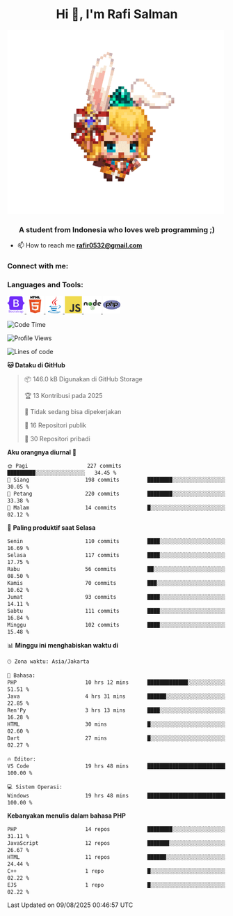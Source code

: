 <h1 align="center">Hi 👋, I'm Rafi Salman</h1>
<img src="img/lp.gif" /> 
<h3 align="center">A student from Indonesia who loves web programming ;)</h3>

- 📫 How to reach me **rafir0532@gmail.com**

<h3 align="left">Connect with me:</h3>
<p align="left">
</p>

<h3 align="left">Languages and Tools:</h3>
<p align="left"> <a href="https://getbootstrap.com" target="_blank" rel="noreferrer"> <img src="https://raw.githubusercontent.com/devicons/devicon/master/icons/bootstrap/bootstrap-plain-wordmark.svg" alt="bootstrap" width="40" height="40"/> </a> <a href="https://www.w3.org/html/" target="_blank" rel="noreferrer"> <img src="https://raw.githubusercontent.com/devicons/devicon/master/icons/html5/html5-original-wordmark.svg" alt="html5" width="40" height="40"/> </a> <a href="https://www.java.com" target="_blank" rel="noreferrer"> <img src="https://raw.githubusercontent.com/devicons/devicon/master/icons/java/java-original.svg" alt="java" width="40" height="40"/> </a> <a href="https://developer.mozilla.org/en-US/docs/Web/JavaScript" target="_blank" rel="noreferrer"> <img src="https://raw.githubusercontent.com/devicons/devicon/master/icons/javascript/javascript-original.svg" alt="javascript" width="40" height="40"/> </a> <a href="https://nodejs.org" target="_blank" rel="noreferrer"> <img src="https://raw.githubusercontent.com/devicons/devicon/master/icons/nodejs/nodejs-original-wordmark.svg" alt="nodejs" width="40" height="40"/> </a> <a href="https://www.php.net" target="_blank" rel="noreferrer"> <img src="https://raw.githubusercontent.com/devicons/devicon/master/icons/php/php-original.svg" alt="php" width="40" height="40"/> </a> </p>

<!--START_SECTION:waka-->
![Code Time](http://img.shields.io/badge/Code%20Time-574%20hrs%2052%20mins-blue)

![Profile Views](http://img.shields.io/badge/Profil%20dilihat-2-blue)

![Lines of code](https://img.shields.io/badge/Sejak%20Hello%20World%20aku%20telah%20menulis-1.8%20million%20baris%20kode-blue)

**🐱 Dataku di GitHub** 

> 📦 146.0 kB Digunakan di GitHub Storage 
 > 
> 🏆 13 Kontribusi pada 2025
 > 
> 🚫 Tidak sedang bisa dipekerjakan
 > 
> 📜 16 Repositori publik 
 > 
> 🔑 30 Repositori pribadi 
 > 
**Aku orangnya diurnal 🐤** 

```text
🌞 Pagi                   227 commits         █████████░░░░░░░░░░░░░░░░   34.45 % 
🌆 Siang                  198 commits         ████████░░░░░░░░░░░░░░░░░   30.05 % 
🌃 Petang                 220 commits         ████████░░░░░░░░░░░░░░░░░   33.38 % 
🌙 Malam                  14 commits          █░░░░░░░░░░░░░░░░░░░░░░░░   02.12 % 
```
📅 **Paling produktif saat Selasa** 

```text
Senin                    110 commits         ████░░░░░░░░░░░░░░░░░░░░░   16.69 % 
Selasa                   117 commits         ████░░░░░░░░░░░░░░░░░░░░░   17.75 % 
Rabu                     56 commits          ██░░░░░░░░░░░░░░░░░░░░░░░   08.50 % 
Kamis                    70 commits          ███░░░░░░░░░░░░░░░░░░░░░░   10.62 % 
Jumat                    93 commits          ████░░░░░░░░░░░░░░░░░░░░░   14.11 % 
Sabtu                    111 commits         ████░░░░░░░░░░░░░░░░░░░░░   16.84 % 
Minggu                   102 commits         ████░░░░░░░░░░░░░░░░░░░░░   15.48 % 
```


📊 **Minggu ini menghabiskan waktu di** 

```text
🕑︎ Zona waktu: Asia/Jakarta

💬 Bahasa: 
PHP                      10 hrs 12 mins      █████████████░░░░░░░░░░░░   51.51 % 
Java                     4 hrs 31 mins       ██████░░░░░░░░░░░░░░░░░░░   22.85 % 
Ren'Py                   3 hrs 13 mins       ████░░░░░░░░░░░░░░░░░░░░░   16.28 % 
HTML                     30 mins             █░░░░░░░░░░░░░░░░░░░░░░░░   02.60 % 
Dart                     27 mins             █░░░░░░░░░░░░░░░░░░░░░░░░   02.27 % 

🔥 Editor: 
VS Code                  19 hrs 48 mins      █████████████████████████   100.00 % 

💻 Sistem Operasi: 
Windows                  19 hrs 48 mins      █████████████████████████   100.00 % 
```

**Kebanyakan menulis dalam bahasa PHP** 

```text
PHP                      14 repos            ████████░░░░░░░░░░░░░░░░░   31.11 % 
JavaScript               12 repos            ███████░░░░░░░░░░░░░░░░░░   26.67 % 
HTML                     11 repos            ██████░░░░░░░░░░░░░░░░░░░   24.44 % 
C++                      1 repo              █░░░░░░░░░░░░░░░░░░░░░░░░   02.22 % 
EJS                      1 repo              █░░░░░░░░░░░░░░░░░░░░░░░░   02.22 % 
```




 Last Updated on 09/08/2025 00:46:57 UTC
<!--END_SECTION:waka-->
